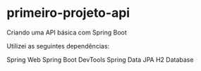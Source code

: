 # primeiro-projeto-api
 Criando uma API básica com Spring Boot

Utilizei as seguintes dependências:

Spring Web 
Spring Boot DevTools
Spring Data JPA
H2 Database 
